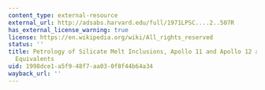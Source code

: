 ```yaml
---
content_type: external-resource
external_url: http://adsabs.harvard.edu/full/1971LPSC....2..507R
has_external_license_warning: true
license: https://en.wikipedia.org/wiki/All_rights_reserved
status: ''
title: Petrology of Silicate Melt Inclusions, Apollo 11 and Apollo 12 and Terrestrial
  Equivalents
uid: 1998dce1-a5f9-48f7-aa03-0f8f44b64a34
wayback_url: ''
---
```

